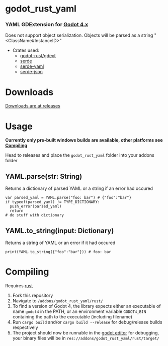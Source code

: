 # godot_rust_yaml

### YAML GDExtension for [Godot 4.x](https://github.com/godotengine/godot)

Does not support object serialization. Objects will be parsed as a string "<ClassName#InstanceID>"

- Crates used:
  - [godot-rust/gdext](https://github.com/godot-rust/gdext)
  - [serde](https://github.com/serde-rs/serde)
  - [serde-yaml](https://github.com/dtolnay/serde-yaml)
  - [serde-json](https://github.com/serde-rs/json)

# Downloads

[Downloads are at releases](https://github.com/ynot01/godot_rust_yaml/releases)

# Usage

**Currently only pre-built windows builds are available, other platforms see [Compiling](#Compiling)**

Head to releases and place the `godot_rust_yaml` folder into your addons folder

## YAML.parse(str: String)

Returns a dictionary of parsed YAML or a string if an error had occured

```gdscript
var parsed_yaml = YAML.parse("foo: bar") # {"foo":"bar"}
if typeof(parsed_yaml) != TYPE_DICTIONARY:
  push_error(parsed_yaml)
  return
# do stuff with dictionary
```

## YAML.to_string(input: Dictionary)

Returns a string of YAML or an error if it had occured

```gdscript
print(YAML.to_string({"foo":"bar"})) # foo: bar
```

# Compiling

Requires [rust](https://www.rust-lang.org/tools/install)

1. Fork this repository
2. Navigate to `/addons/godot_rust_yaml/rust/`
3. To find a version of Godot 4, the library expects either an executable of name `godot4` in the PATH, or an environment variable `GODOT4_BIN` containing the path to the executable (including filename)
4. Run `cargo build` and/or `cargo build --release` for debug/release builds respectively
5. The project should now be runnable in the [godot editor](https://godotengine.org/download/) for debugging, your binary files will be in `res://addons/godot_rust_yaml/rust/target/`
